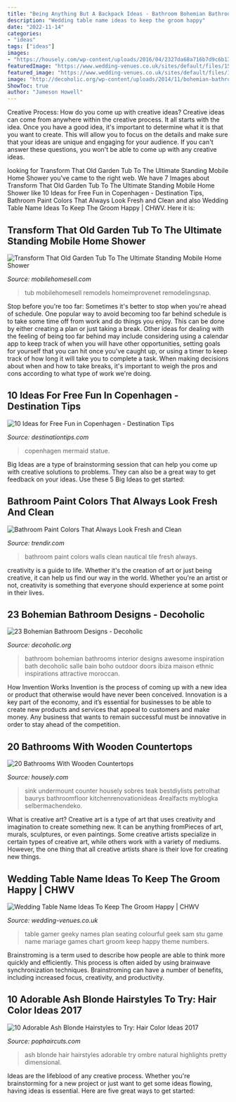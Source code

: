 ```yaml
---
title: "Being Anything But A Backpack Ideas - Bathroom Bohemian Bathrooms Interior Designs Awesome Inspiration Bath Decoholic Salle Bain Boho Outdoor Doors Ibiza Maison Ethnic Inspirations Attractive Moroccan"
description: "Wedding table name ideas to keep the groom happy"
date: "2022-11-14"
categories:
- "ideas"
tags: ["ideas"]
images:
- "https://housely.com/wp-content/uploads/2016/04/2327da68a716b7d9c6b137b99384e499.jpg"
featuredImage: "https://www.wedding-venues.co.uk/sites/default/files/15.geeky-table-names-keep-groom-happy.jpg"
featured_image: "https://www.wedding-venues.co.uk/sites/default/files/15.geeky-table-names-keep-groom-happy.jpg"
image: "http://decoholic.org/wp-content/uploads/2014/11/bohemian-bathroom-design-17-622x935.jpg"
ShowToc: true
author: "Jameson Howell"
---
```



Creative Process: How do you come up with creative ideas?
Creative ideas can come from anywhere within the creative process. It all starts with the idea. Once you have a good idea, it's important to determine what it is that you want to create. This will allow you to focus on the details and make sure that your ideas are unique and engaging for your audience. If you can't answer these questions, you won't be able to come up with any creative ideas.

	

		
looking for Transform That Old Garden Tub To The Ultimate Standing Mobile Home Shower you've came to the right web. We have 7 Images about Transform That Old Garden Tub To The Ultimate Standing Mobile Home Shower like 10 Ideas for Free Fun in Copenhagen - Destination Tips, Bathroom Paint Colors That Always Look Fresh and Clean and also Wedding Table Name Ideas To Keep The Groom Happy | CHWV. Here it is:
		
    
## Transform That Old Garden Tub To The Ultimate Standing Mobile Home Shower

<img loading=lazy src="https://www.mobilehomesell.com/wp-content/uploads/2017/01/Bathroom_Remodels.png" onerror="this.onerror=null;this.src='https://tse1.mm.bing.net/th?id=OIP.JHHdv9n_rSmW1HOXQohb7QHaK7&amp;pid=15.1';" alt="Transform That Old Garden Tub To The Ultimate Standing Mobile Home Shower">

_Source: mobilehomesell.com_

>tub mobilehomesell remodels homeimprovenet remodelingsnap. 

	

Stop before you're too far: Sometimes it's better to stop when you're ahead of schedule.
One popular way to avoid becoming too far behind schedule is to take some time off from work and do things you enjoy. This can be done by either creating a plan or just taking a break. Other ideas for dealing with the feeling of being too far behind may include considering using a calendar app to keep track of when you will have other opportunities, setting goals for yourself that you can hit once you've caught up, or using a timer to keep track of how long it will take you to complete a task. When making decisions about when and how to take breaks, it's important to weigh the pros and cons according to what type of work we're doing.

    
## 10 Ideas For Free Fun In Copenhagen - Destination Tips

<img loading=lazy src="http://www.destinationtips.com/wp-content/uploads/2015/03/Little-Mermaid-Statue-Copenhagen-800x1200.jpg" onerror="this.onerror=null;this.src='https://tse3.mm.bing.net/th?id=OIP.TEPRF0HSfoIiPxy9D6B8kgHaLH&amp;pid=15.1';" alt="10 Ideas for Free Fun in Copenhagen - Destination Tips">

_Source: destinationtips.com_

>copenhagen mermaid statue. 

	

Big Ideas are a type of brainstorming session that can help you come up with creative solutions to problems. They can also be a great way to get feedback on your ideas. Use these 5 Big Ideas to get started: 

    
## Bathroom Paint Colors That Always Look Fresh And Clean

<img loading=lazy src="https://cdn.trendir.com/wp-content/uploads/2017/09/nautrical-blue-walls.jpg" onerror="this.onerror=null;this.src='https://tse2.mm.bing.net/th?id=OIP.f6ujDygHxR1OXVxwpaPQ5QHaK9&amp;pid=15.1';" alt="Bathroom Paint Colors That Always Look Fresh and Clean">

_Source: trendir.com_

>bathroom paint colors walls clean nautical tile fresh always. 

	

creativity is a guide to life. Whether it's the creation of art or just being creative, it can help us find our way in the world. Whether you're an artist or not, creativity is something that everyone should experience at some point in their lives.

    
## 23 Bohemian Bathroom Designs - Decoholic

<img loading=lazy src="http://decoholic.org/wp-content/uploads/2014/11/bohemian-bathroom-design-17-622x935.jpg" onerror="this.onerror=null;this.src='https://tse1.mm.bing.net/th?id=OIP.zNZvbm4DQK3VF5Ndv-E3nwHaLI&amp;pid=15.1';" alt="23 Bohemian Bathroom Designs - Decoholic">

_Source: decoholic.org_

>bathroom bohemian bathrooms interior designs awesome inspiration bath decoholic salle bain boho outdoor doors ibiza maison ethnic inspirations attractive moroccan. 

	

How Invention Works
Invention is the process of coming up with a new idea or product that otherwise would have never been conceived. Innovation is a key part of the economy, and it’s essential for businesses to be able to create new products and services that appeal to customers and make money. Any business that wants to remain successful must be innovative in order to stay ahead of the competition.

    
## 20 Bathrooms With Wooden Countertops

<img loading=lazy src="https://housely.com/wp-content/uploads/2016/04/2327da68a716b7d9c6b137b99384e499.jpg" onerror="this.onerror=null;this.src='https://tse1.mm.bing.net/th?id=OIP.Soh9Pu8Fy_CbU5dMNMrZzwHaE7&amp;pid=15.1';" alt="20 Bathrooms With Wooden Countertops">

_Source: housely.com_

>sink undermount counter housely sobres teak bestdiylists petrolhat baurys bathroomfloor kitchenrenovationideas 4realfacts myblogka selbermachendeko. 

	

What is creative art?
Creative art is a type of art that uses creativity and imagination to create something new. It can be anything fromPieces of art, murals, sculptures, or even paintings. Some creative artists specialize in certain types of creative art, while others work with a variety of mediums. However, the one thing that all creative artists share is their love for creating new things.

    
## Wedding Table Name Ideas To Keep The Groom Happy | CHWV

<img loading=lazy src="https://www.wedding-venues.co.uk/sites/default/files/15.geeky-table-names-keep-groom-happy.jpg" onerror="this.onerror=null;this.src='https://tse1.mm.bing.net/th?id=OIP.Cw_JL0DDf7K_4GagR2N8MQHaLH&amp;pid=15.1';" alt="Wedding Table Name Ideas To Keep The Groom Happy | CHWV">

_Source: wedding-venues.co.uk_

>table gamer geeky names plan seating colourful geek sam stu game name mariage games chart groom keep happy theme numbers. 

	

Brainstroming is a term used to describe how people are able to think more quickly and efficiently. This process is often aided by using brainwave synchronization techniques. Brainstroming can have a number of benefits, including increased focus, creativity, and productivity.

    
## 10 Adorable Ash Blonde Hairstyles To Try: Hair Color Ideas 2017

<img loading=lazy src="http://pophaircuts.com/images/2016/06/Pretty-Hair-Color-for-Long-Hair-Ash-Blonde.jpg" onerror="this.onerror=null;this.src='https://tse1.mm.bing.net/th?id=OIP.DFQ9sAVb2uHNbu5XtY9M7wHaNK&amp;pid=15.1';" alt="10 Adorable Ash Blonde Hairstyles to Try: Hair Color Ideas 2017">

_Source: pophaircuts.com_

>ash blonde hair hairstyles adorable try ombre natural highlights pretty dimensional. 

	

Ideas are the lifeblood of any creative process. Whether you're brainstorming for a new project or just want to get some ideas flowing, having ideas is essential. Here are five great ways to get started: 

